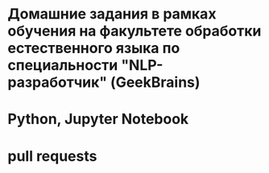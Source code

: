 # Домашние задания в рамках обучения на факультете обработки естественного языка по специальности "NLP-разработчик" (GeekBrains)
# Python, Jupyter Notebook
# pull requests

